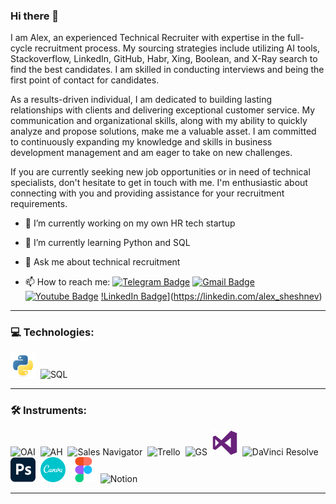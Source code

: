 ### Hi there 👋

I am Alex, an experienced Technical Recruiter with expertise in the full-cycle recruitment process. My sourcing strategies include utilizing AI tools, Stackoverflow, LinkedIn, GitHub, Habr, Xing, Boolean, and X-Ray search to find the best candidates. I am skilled in conducting interviews and being the first point of contact for candidates.

As a results-driven individual, I am dedicated to building lasting relationships with clients and delivering exceptional customer service. My communication and organizational skills, along with my ability to quickly analyze and propose solutions, make me a valuable asset. I am committed to continuously expanding my knowledge and skills in business development management and am eager to take on new challenges.

If you are currently seeking new job opportunities or in need of technical specialists, don't hesitate to get in touch with me. I'm enthusiastic about connecting with you and providing assistance for your recruitment requirements.

- 🔭 I’m currently working on my own HR tech startup
- 🌱 I’m currently learning Python and SQL

- 💬 Ask me about technical recruitment 
- 📫 How to reach me: [![Telegram Badge](https://img.shields.io/badge/-alexsh-blue?style=flat&logo=Telegram&logoColor=white)](https://t.me/ithr_alex) [![Gmail Badge](https://img.shields.io/badge/-Gmail-red?style=flat&logo=Gmail&logoColor=white)](mailto:alex.sheshnev@gmail.com) [![Youtube Badge](https://img.shields.io/badge/YouTube-FF0000?style=flat&logo=youtube&logoColor=white)](https://youtube.com/@ithr_alex/playlists) [!LinkedIn Badge](https://img.shields.io/badge/LinkedIn-FF0000?style=flat&logo=linkedin&logoColor=white)](https://linkedin.com/alex_sheshnev)

---

### 💻 Technologies:

<div>
  <img src="https://github.com/devicons/devicon/blob/master/icons/python/python-original.svg" title="Python" alt="Python" width="40" height="40"/>&nbsp
  <img src="https://symbols.getvecta.com/stencil_28/61_sql-database-generic.90b41636a8.svg" title="SQL" alt="SQL" width="40" height="40"/>&nbsp
</div>

---

### 🛠 Instruments:

<div>
  <img src="https://upload.wikimedia.org/wikipedia/commons/0/04/ChatGPT_logo.svg" title="OAI" alt="OAI" width="40" height="40"/>&nbsp;
  <img src="https://amazinghiring.com/wp-content/themes/ah/img/logo-new.svg" title="AH" alt="AH" height="40"/>&nbsp;
  <img src="https://uploads-ssl.webflow.com/5dc6051d242707b368c29acb/636c1dec76bf770462051ecb_LinkedIn-Sales-Navigator-Logo-Icon.svg" title="Sales Navigator" alt="Sales Navigator" width="40" height="40"/>&nbsp;
  <img src="https://uploads-ssl.webflow.com/5dc6051d242707b368c29acb/5f15177d3615d73e9fd334b8_Trello-Logo.svg" title="Trell" alt="Trello" width="40" height="40"/>&nbsp;
  <img src="https://uploads-ssl.webflow.com/5dc6051d242707b368c29acb/5f1408fae6e3520240b263ab_GoogleSheets-Logo.svg" title="GS" alt="GS" width="40" height="40"/>&nbsp;
  <img src="https://github.com/devicons/devicon/blob/master/icons/visualstudio/visualstudio-plain.svg" title="VS" alt="VS" width="40" height="40"/>&nbsp;
  <img src="https://upload.wikimedia.org/wikipedia/commons/9/90/DaVinci_Resolve_17_logo.svg" title="DaVinci Resolve" alt="DaVinci Resolve" width="40" height="40"/>&nbsp;
  <img src="https://github.com/devicons/devicon/blob/master/icons/photoshop/photoshop-plain.svg" title="photoshop" alt="photoshop" width="40" height="40"/>&nbsp;
  <img src="https://github.com/devicons/devicon/blob/master/icons/canva/canva-original.svg" title="canva" alt="canva" width="40" height="40"/>&nbsp;
  <img src="https://github.com/devicons/devicon/blob/master/icons/figma/figma-original.svg" title="figma" alt="figma" width="40" height="40"/>&nbsp;
  <img src="https://upload.wikimedia.org/wikipedia/commons/e/e9/Notion-logo.svg" title="Notion" alt="Notion" width="40" height="40"/>&nbsp;
</div>

---
